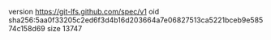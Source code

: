 version https://git-lfs.github.com/spec/v1
oid sha256:5aa0f33205c2ed6f3d4b16d203664a7e06827513ca5221bceb9e58574c158d69
size 13747
